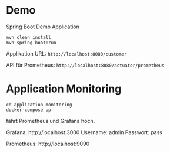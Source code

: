 # Demo
Spring Boot Demo Application

```
mvn clean install
mvn spring-boot:run
```

Applikation URL: `http://localhost:8080/customer`

API für Prometheus: `http://localhost:8080/actuator/prometheus`

# Application Monitoring

```
cd application monitoring
docker-compose up
```

fährt Prometheus und Grafana hoch.

Grafana: http://localhost:3000
Username: admin
Passwort: pass

Prometheus: http://localhost:9090
